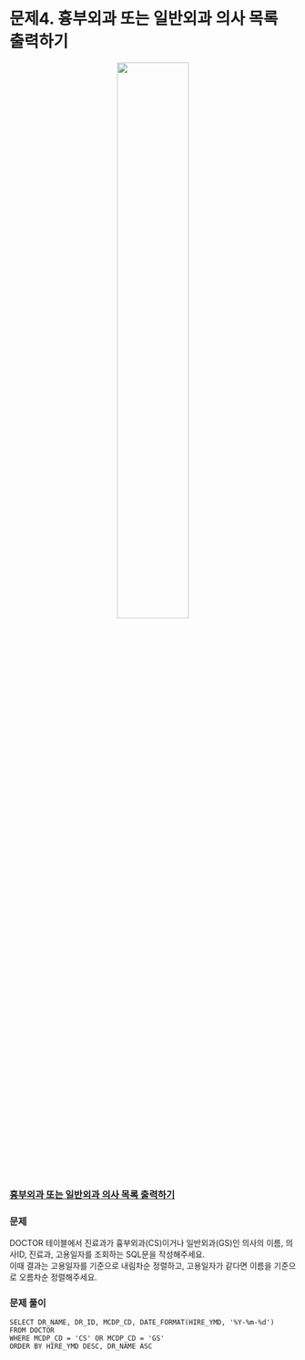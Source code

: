 # 문제4. 흉부외과 또는 일반외과 의사 목록 출력하기
<center><img src="https://user-images.githubusercontent.com/77037338/210046724-5f984c66-80c3-4c70-9fdc-32371e86c30c.png" width="50%" height="50%"></center>

### [흉부외과 또는 일반외과 의사 목록 출력하기](https://school.programmers.co.kr/learn/courses/30/lessons/132203)

### 문제
DOCTOR 테이블에서 진료과가 흉부외과(CS)이거나 일반외과(GS)인 의사의 이름, 의사ID, 진료과, 고용일자를 조회하는 SQL문을 작성해주세요. <br>
이때 결과는 고용일자를 기준으로 내림차순 정렬하고, 고용일자가 같다면 이름을 기준으로 오름차순 정렬해주세요.<br>

### 문제 풀이
```Mysql
SELECT DR_NAME, DR_ID, MCDP_CD, DATE_FORMAT(HIRE_YMD, '%Y-%m-%d')
FROM DOCTOR
WHERE MCDP_CD = 'CS' OR MCDP_CD = 'GS'
ORDER BY HIRE_YMD DESC, DR_NAME ASC
```

